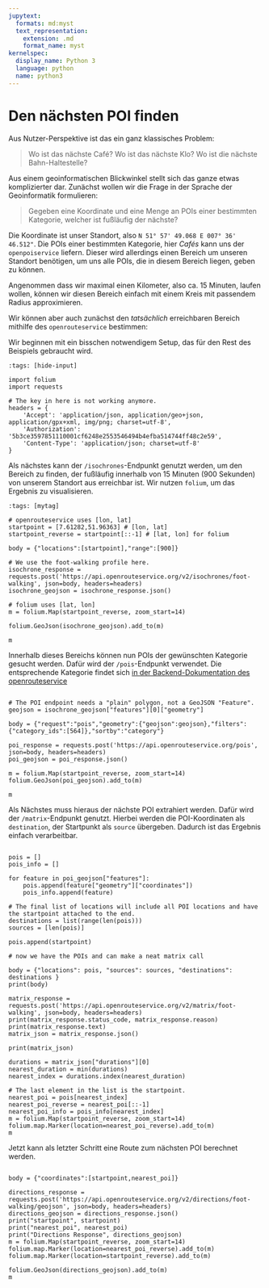 ```yaml
---
jupytext:
  formats: md:myst
  text_representation:
    extension: .md
    format_name: myst
kernelspec:
  display_name: Python 3
  language: python
  name: python3
---
```


# Den nächsten POI finden

Aus Nutzer-Perspektive ist das ein ganz klassisches Problem:

> Wo ist das nächste Café?
> Wo ist das nächste Klo?
> Wo ist die nächste Bahn-Haltestelle?

Aus einem geoinformatischen Blickwinkel stellt sich das ganze etwas komplizierter dar.
Zunächst wollen wir die Frage in der Sprache der Geoinformatik formulieren:

> Gegeben eine Koordinate und eine Menge an POIs einer bestimmten Kategorie, welcher ist fußläufig der nächste?

Die Koordinate ist unser Standort, also `N 51° 57' 49.068 E 007° 36' 46.512"`.  Die POIs einer bestimmten Kategorie, hier _Cafés_ kann uns der `openpoiservice` liefern.
Dieser wird allerdings einen Bereich um unseren Standort benötigen, um uns alle POIs, die in diesem Bereich liegen, geben zu können.

Angenommen dass wir maximal einen Kilometer, also ca. 15 Minuten, laufen
wollen, können wir diesen Bereich einfach mit einem Kreis mit passendem Radius approximieren.

Wir können aber auch zunächst den _tatsächlich_ erreichbaren Bereich mithilfe des `openrouteservice` bestimmen:

Wir beginnen mit ein bisschen notwendigem Setup, das für den Rest des Beispiels gebraucht wird.

```{code-cell} ipython3
:tags: [hide-input]

import folium
import requests

# The key in here is not working anymore.
headers = {
    'Accept': 'application/json, application/geo+json, application/gpx+xml, img/png; charset=utf-8',
    'Authorization': '5b3ce3597851110001cf6248e2553546494b4efba514744ff48c2e59',
    'Content-Type': 'application/json; charset=utf-8'
}
```

Als nächstes kann der `/isochrones`-Endpunkt genutzt werden, um den Bereich zu finden, der fußläufig innerhalb von 15 Minuten (900 Sekunden) von unserem Standort aus erreichbar ist. Wir nutzen `folium`, um das Ergebnis zu visualisieren.


```{code-cell} ipython3
:tags: [mytag]

# openrouteservice uses [lon, lat]
startpoint = [7.61282,51.96363] # [lon, lat]
startpoint_reverse = startpoint[::-1] # [lat, lon] for folium

body = {"locations":[startpoint],"range":[900]}

# We use the foot-walking profile here.
isochrone_response = requests.post('https://api.openrouteservice.org/v2/isochrones/foot-walking', json=body, headers=headers)
isochrone_geojson = isochrone_response.json()

# folium uses [lat, lon]
m = folium.Map(startpoint_reverse, zoom_start=14)

folium.GeoJson(isochrone_geojson).add_to(m)

m

```

Innerhalb dieses Bereichs können nun POIs der gewünschten Kategorie gesucht werden.
Dafür wird der `/pois`-Endpunkt verwendet. Die entsprechende Kategorie findet sich [in der Backend-Dokumentation des openrouteservice](https://giscience.github.io/openrouteservice/api-reference/endpoints/poi/)

```{code-cell} ipython3

# The POI endpoint needs a "plain" polygon, not a GeoJSON "Feature".
geojson = isochrone_geojson["features"][0]["geometry"]

body = {"request":"pois","geometry":{"geojson":geojson},"filters":{"category_ids":[564]},"sortby":"category"}

poi_response = requests.post('https://api.openrouteservice.org/pois', json=body, headers=headers)
poi_geojson = poi_response.json()

m = folium.Map(startpoint_reverse, zoom_start=14)
folium.GeoJson(poi_geojson).add_to(m)

m
```

Als Nächstes muss hieraus der nächste POI extrahiert werden. Dafür wird der `/matrix`-Endpunkt genutzt.
Hierbei werden die POI-Koordinaten als `destination`, der Startpunkt als `source` übergeben.
Dadurch ist das Ergebnis einfach verarbeitbar.

```{code-cell} ipython3

pois = []
pois_info = []

for feature in poi_geojson["features"]:
    pois.append(feature["geometry"]["coordinates"])
    pois_info.append(feature)

# The final list of locations will include all POI locations and have the startpoint attached to the end.
destinations = list(range(len(pois)))
sources = [len(pois)]

pois.append(startpoint)

# now we have the POIs and can make a neat matrix call

body = {"locations": pois, "sources": sources, "destinations": destinations }
print(body)

matrix_response = requests.post('https://api.openrouteservice.org/v2/matrix/foot-walking', json=body, headers=headers)
print(matrix_response.status_code, matrix_response.reason)
print(matrix_response.text)
matrix_json = matrix_response.json()

print(matrix_json)

durations = matrix_json["durations"][0]
nearest_duration = min(durations)
nearest_index = durations.index(nearest_duration)

# The last element in the list is the startpoint.
nearest_poi = pois[nearest_index]
nearest_poi_reverse = nearest_poi[::-1]
nearest_poi_info = pois_info[nearest_index]
m = folium.Map(startpoint_reverse, zoom_start=14)
folium.map.Marker(location=nearest_poi_reverse).add_to(m)
m

```

Jetzt kann als letzter Schritt eine Route zum nächsten POI berechnet werden.

```{code-cell} ipython3

body = {"coordinates":[startpoint,nearest_poi]}

directions_response = requests.post('https://api.openrouteservice.org/v2/directions/foot-walking/geojson', json=body, headers=headers)
directions_geojson = directions_response.json()
print("startpoint", startpoint)
print("nearest_poi", nearest_poi)
print("Directions Response", directions_geojson)
m = folium.Map(startpoint_reverse, zoom_start=14)
folium.map.Marker(location=nearest_poi_reverse).add_to(m)
folium.map.Marker(location=startpoint_reverse).add_to(m)

folium.GeoJson(directions_geojson).add_to(m)
m

```

<!-- This might become a blogpost -->
